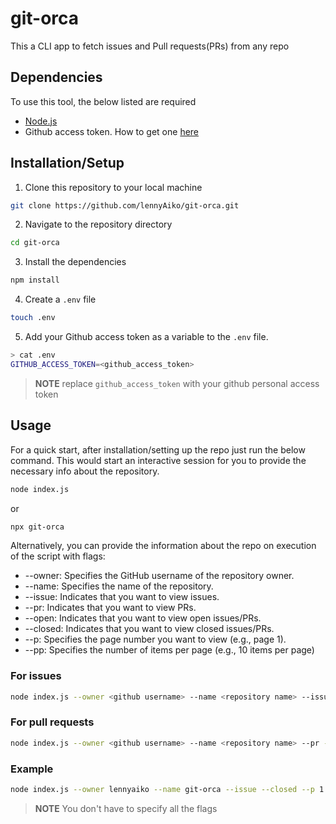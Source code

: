 # git-orca

This a CLI app to fetch issues and Pull requests(PRs) from any repo

## Dependencies

To use this tool, the below listed are required

- [Node.js](https://nodejs.org/en/download)
- Github access token. How to get one [here](https://docs.github.com/en/authentication/keeping-your-account-and-data-secure/managing-your-personal-access-tokens#creating-a-personal-access-token-classic)

## Installation/Setup

1. Clone this repository to your local machine

```bash
git clone https://github.com/lennyAiko/git-orca.git
```

2. Navigate to the repository directory

```bash
cd git-orca
```

3. Install the dependencies

```bash
npm install
```

<!-- change configuring .env file -->

4. Create a `.env` file

```bash
touch .env
```

5. Add your Github access token as a variable to the `.env` file.

```bash
> cat .env
GITHUB_ACCESS_TOKEN=<github_access_token>
```

> **NOTE**
replace `github_access_token` with your github personal access token

## Usage

For a quick start, after installation/setting up the repo just run the below command. This would start an interactive session for you to provide the necessary info about the repository.

```bash
node index.js
```

or

```bash
npx git-orca
```

Alternatively, you can provide the information about the repo on execution of the script with flags:

- --owner: Specifies the GitHub username of the repository owner.
- --name: Specifies the name of the repository.
- --issue: Indicates that you want to view issues.
- --pr: Indicates that you want to view PRs.
- --open: Indicates that you want to view open issues/PRs.
- --closed: Indicates that you want to view closed issues/PRs.
- --p: Specifies the page number you want to view (e.g., page 1).
- --pp: Specifies the number of items per page (e.g., 10 items per page)

### For issues

```bash
node index.js --owner <github username> --name <repository name> --issue --open --p <page number> --pp <number of items per page>
```

### For pull requests

```bash
node index.js --owner <github username> --name <repository name> --pr --closed --p <page number> --pp <number of items per page>
```

### Example

```bash
node index.js --owner lennyaiko --name git-orca --issue --closed --p 1 --pp 5
```

> **NOTE**
You don't have to specify all the flags